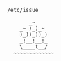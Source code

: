 `/etc/issue`
```
       _~
    _~ )_)_~
    )_))_))_)
    _!__!__!_
    \____t__/
  ~~~~~~~~~~~~~
```
